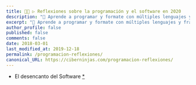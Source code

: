 ```yaml
---
title: 👨‍💻 ▷ Reflexiones sobre la programación y el software en 2020
description: "📌 Aprende a programar y formate con múltiples lenguajes y frameworks. Los mejores libros PDF y ebook en nuestro catálogo,incluso gratis 😜."
excerpt: "📌 Aprende a programar y formate con múltiples lenguajes y frameworks. Los mejores libros PDF y ebooks en nuestro catálogo, incluso gratis 😜."
author_profile: false
published: false
comments: false
date: 2018-03-01
last_modified_at: 2019-12-18
permalink: /programacion-reflexiones/
canonical_URL: https://ciberninjas.com/programacion-reflexiones/
---
```


* El desencanto del Software [*](https://tonsky.me/blog/disenchantment/)